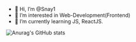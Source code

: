 - 👋 Hi, I’m @Snay1
- 👀 I’m interested in Web-Development(Frontend)
- 🌱 I’m currently learning JS, ReactJS.

![Anurag's GitHub stats](https://github-readme-stats.vercel.app/api?username=snay1&show_icons=true&theme=radical)
